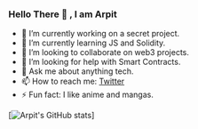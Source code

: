 ### Hello There 👋 , I am Arpit 

- 🔭 I’m currently working on a secret project.
- 🌱 I’m currently learning JS and Solidity.
- 👯 I’m looking to collaborate on web3 projects.
- 🤔 I’m looking for help with Smart Contracts.
- 💬 Ask me about anything tech.
- 📫 How to reach me: [Twitter](https://twitter.com/arpitingle) 
- ⚡ Fun fact: I like anime and mangas.

[![Arpit's GitHub stats](https://github-readme-stats.vercel.app/api?username=ArpitIngle)]
